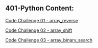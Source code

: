 ## 401-Python Content:

[Code Challenge 01 - array_reverse](/py_dsna/401/challenges/array-reverse/array_reverse/README.md)

[Code Challenge 02 - array_shift](/py_dsna/challenges/array-shift/array_shift/README.md)

[Code Challenge 03 - array_binary_search](/py_dsna/challenges/array-binary-search/array_binary_search/README.md)

